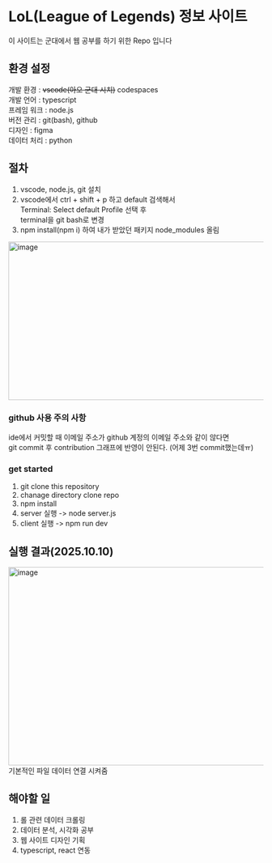 # LoL(League of Legends) 정보 사이트

이 사이트는 군대에서 웹 공부를 하기 위한 Repo 입니다

## 환경 설정
개발 환경 : <del>vscode(아오 군대 시치)</del> codespaces <br>
개발 언어 : typescript <br>
프레임 워크 : node.js <br>
버전 관리 : git(bash), github <br>
디자인 : figma <br>
데이터 처리 : python

## 절차
1. vscode, node.js, git 설치 <br>
2. vscode에서 ctrl + shift + p 하고 default 검색해서 <br>
Terminal: Select default Profile 선택 후 <br>
terminal을 git bash로 변경 <br>
3. npm install(npm i) 하여 내가 받았던 패키지 node_modules 올림
<img width="615" height="313" alt="image" src="https://github.com/user-attachments/assets/3bc2b0ea-35b9-4188-9221-1821d9eab6aa" />

### github 사용 주의 사항
ide에서 커밋할 때 이메일 주소가 github 계정의 이메일 주소와 같이 않다면 <br>
git commit 후 contribution 그래프에 반영이 안된다. (어제 3번 commit했는데ㅠ)

### get started
1. git clone this repository
2. chanage directory clone repo
3. npm install
4. server 실행 -> node server.js
5. client 실행 -> npm run dev

## 실행 결과(2025.10.10)
<img width="510" height="392" alt="image" src="https://github.com/user-attachments/assets/ef7e61f2-5b12-44d9-9dec-ff9f3a1ddc42" /> <br>
기본적인 파일 데이터 연결 시켜줌

## 해야할 일
1. 롤 관련 데이터 크롤링
2. 데이터 분석, 시각화 공부
3. 웹 사이트 디자인 기획
4. typescript, react 연동